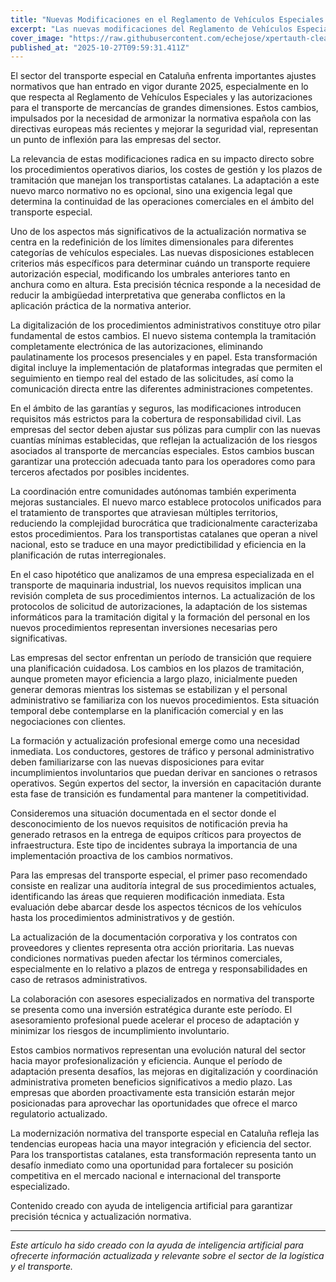 ```yaml
---
title: "Nuevas Modificaciones en el Reglamento de Vehículos Especiales: Cambios Clave para el Transporte de Grandes Dimensiones en 2025"
excerpt: "Las nuevas modificaciones del Reglamento de Vehículos Especiales en 2025 introducen cambios significativos en límites dimensionales, digitalización de procedimientos y requisitos de seguros. Los transportistas catalanes deben adaptar sus operaciones para cumplir con el marco normativo actualizado."
cover_image: "https://raw.githubusercontent.com/echejose/xpertauth-clean/main/images/blog/20251027T100002.jpg"
published_at: "2025-10-27T09:59:31.411Z"
---
```


El sector del transporte especial en Cataluña enfrenta importantes ajustes normativos que han entrado en vigor durante 2025, especialmente en lo que respecta al Reglamento de Vehículos Especiales y las autorizaciones para el transporte de mercancías de grandes dimensiones. Estos cambios, impulsados por la necesidad de armonizar la normativa española con las directivas europeas más recientes y mejorar la seguridad vial, representan un punto de inflexión para las empresas del sector.

La relevancia de estas modificaciones radica en su impacto directo sobre los procedimientos operativos diarios, los costes de gestión y los plazos de tramitación que manejan los transportistas catalanes. La adaptación a este nuevo marco normativo no es opcional, sino una exigencia legal que determina la continuidad de las operaciones comerciales en el ámbito del transporte especial.

Uno de los aspectos más significativos de la actualización normativa se centra en la redefinición de los límites dimensionales para diferentes categorías de vehículos especiales. Las nuevas disposiciones establecen criterios más específicos para determinar cuándo un transporte requiere autorización especial, modificando los umbrales anteriores tanto en anchura como en altura. Esta precisión técnica responde a la necesidad de reducir la ambigüedad interpretativa que generaba conflictos en la aplicación práctica de la normativa anterior.

La digitalización de los procedimientos administrativos constituye otro pilar fundamental de estos cambios. El nuevo sistema contempla la tramitación completamente electrónica de las autorizaciones, eliminando paulatinamente los procesos presenciales y en papel. Esta transformación digital incluye la implementación de plataformas integradas que permiten el seguimiento en tiempo real del estado de las solicitudes, así como la comunicación directa entre las diferentes administraciones competentes.

En el ámbito de las garantías y seguros, las modificaciones introducen requisitos más estrictos para la cobertura de responsabilidad civil. Las empresas del sector deben ajustar sus pólizas para cumplir con las nuevas cuantías mínimas establecidas, que reflejan la actualización de los riesgos asociados al transporte de mercancías especiales. Estos cambios buscan garantizar una protección adecuada tanto para los operadores como para terceros afectados por posibles incidentes.

La coordinación entre comunidades autónomas también experimenta mejoras sustanciales. El nuevo marco establece protocolos unificados para el tratamiento de transportes que atraviesan múltiples territorios, reduciendo la complejidad burocrática que tradicionalmente caracterizaba estos procedimientos. Para los transportistas catalanes que operan a nivel nacional, esto se traduce en una mayor predictibilidad y eficiencia en la planificación de rutas interregionales.

En el caso hipotético que analizamos de una empresa especializada en el transporte de maquinaria industrial, los nuevos requisitos implican una revisión completa de sus procedimientos internos. La actualización de los protocolos de solicitud de autorizaciones, la adaptación de los sistemas informáticos para la tramitación digital y la formación del personal en los nuevos procedimientos representan inversiones necesarias pero significativas.

Las empresas del sector enfrentan un período de transición que requiere una planificación cuidadosa. Los cambios en los plazos de tramitación, aunque prometen mayor eficiencia a largo plazo, inicialmente pueden generar demoras mientras los sistemas se estabilizan y el personal administrativo se familiariza con los nuevos procedimientos. Esta situación temporal debe contemplarse en la planificación comercial y en las negociaciones con clientes.

La formación y actualización profesional emerge como una necesidad inmediata. Los conductores, gestores de tráfico y personal administrativo deben familiarizarse con las nuevas disposiciones para evitar incumplimientos involuntarios que puedan derivar en sanciones o retrasos operativos. Según expertos del sector, la inversión en capacitación durante esta fase de transición es fundamental para mantener la competitividad.

Consideremos una situación documentada en el sector donde el desconocimiento de los nuevos requisitos de notificación previa ha generado retrasos en la entrega de equipos críticos para proyectos de infraestructura. Este tipo de incidentes subraya la importancia de una implementación proactiva de los cambios normativos.

Para las empresas del transporte especial, el primer paso recomendado consiste en realizar una auditoría integral de sus procedimientos actuales, identificando las áreas que requieren modificación inmediata. Esta evaluación debe abarcar desde los aspectos técnicos de los vehículos hasta los procedimientos administrativos y de gestión.

La actualización de la documentación corporativa y los contratos con proveedores y clientes representa otra acción prioritaria. Las nuevas condiciones normativas pueden afectar los términos comerciales, especialmente en lo relativo a plazos de entrega y responsabilidades en caso de retrasos administrativos.

La colaboración con asesores especializados en normativa del transporte se presenta como una inversión estratégica durante este período. El asesoramiento profesional puede acelerar el proceso de adaptación y minimizar los riesgos de incumplimiento involuntario.

Estos cambios normativos representan una evolución natural del sector hacia mayor profesionalización y eficiencia. Aunque el período de adaptación presenta desafíos, las mejoras en digitalización y coordinación administrativa prometen beneficios significativos a medio plazo. Las empresas que aborden proactivamente esta transición estarán mejor posicionadas para aprovechar las oportunidades que ofrece el marco regulatorio actualizado.

La modernización normativa del transporte especial en Cataluña refleja las tendencias europeas hacia una mayor integración y eficiencia del sector. Para los transportistas catalanes, esta transformación representa tanto un desafío inmediato como una oportunidad para fortalecer su posición competitiva en el mercado nacional e internacional del transporte especializado.

Contenido creado con ayuda de inteligencia artificial para garantizar precisión técnica y actualización normativa.

---

*Este artículo ha sido creado con la ayuda de inteligencia artificial para ofrecerte información actualizada y relevante sobre el sector de la logística y el transporte.*